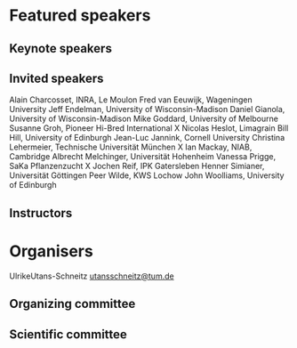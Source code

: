 # Featured speakers

## Keynote speakers


## Invited speakers

Alain Charcosset, INRA, Le Moulon
Fred van Eeuwijk, Wageningen University
Jeff Endelman, University of Wisconsin-Madison
Daniel Gianola, University of Wisconsin-Madison
Mike Goddard, University of Melbourne
Susanne Groh, Pioneer Hi-Bred International             X
Nicolas Heslot, Limagrain
Bill Hill, University of Edinburgh
Jean-Luc Jannink, Cornell University
Christina Lehermeier, Technische Universität München    X
Ian Mackay, NIAB, Cambridge
Albrecht Melchinger, Universität Hohenheim
Vanessa Prigge, SaKa Pflanzenzucht                      X
Jochen Reif, IPK Gatersleben
Henner Simianer, Universität Göttingen
Peer Wilde, KWS Lochow
John Woolliams, University of Edinburgh

## Instructors


# Organisers

UlrikeUtans-Schneitz <utansschneitz@tum.de>

## Organizing committee


## Scientific committee
